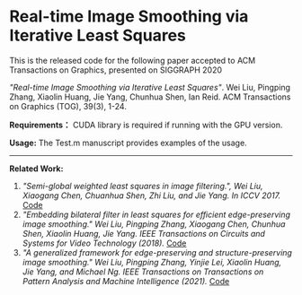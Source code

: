 # Real-time Image Smoothing via Iterative Least Squares
 This is the released code for the following paper accepted to ACM Transactions on Graphics, presented on SIGGRAPH 2020
 
 *"Real-time Image Smoothing via Iterative Least Squares"*. Wei Liu, Pingping Zhang, Xiaolin Huang, Jie Yang, Chunhua Shen, Ian Reid. ACM Transactions on Graphics (TOG), 39(3), 1-24.
 
 **Requirements：**
 CUDA library is required if running with the GPU version.
 
 **Usage:**
 The Test.m manuscript provides examples of the usage.
 
 ---------------------------------
 **Related Work:**
 1. *"Semi-global weighted least squares in image filtering.", Wei Liu, Xiaogang Chen, Chuanhua Shen, Zhi Liu, and Jie Yang. In ICCV 2017.* [Code](https://github.com/wliusjtu/Semi-Global-Weighted-Least-Squares-in-Image-Filtering)
 2. *"Embedding bilateral filter in least squares for efficient edge-preserving image smoothing." Wei Liu, Pingping Zhang, Xiaogang Chen, Chunhua Shen, Xiaolin Huang, Jie Yang. IEEE Transactions on Circuits and Systems for Video Technology (2018).* [Code](https://github.com/wliusjtu/Embedding-Bilateral-Filter-in-Least-Squares-for-Efficient-Edge-preserving-Image-Smoothing)
 3. *"A generalized framework for edge-preserving and structure-preserving image smoothing." Wei Liu, Pingping Zhang, Yinjie Lei, Xiaolin Huang, Jie Yang, and Michael Ng. IEEE Transactions on Transactions on Pattern Analysis and Machine Intelligence (2021).* [Code](https://github.com/wliusjtu/Generalized-Smoothing-Framework)
